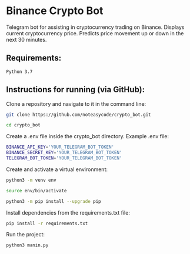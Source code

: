 # Binance Crypto Bot
Telegram bot for assisting in cryptocurrency trading on Binance.
Displays current cryptocurrency price. Predicts price movement up or down in the next 30 minutes.

## Requirements:
```
Python 3.7
```

## Instructions for running (via GitHub):

Clone a repository and navigate to it in the command line:

```sh
git clone https://github.com/noteasycode/crypto_bot.git
```

```sh
cd crypto_bot
```
Create a .env file inside the crypto_bot directory.
Example .env file:

```sh
BINANCE_API_KEY='YOUR_TELEGRAM_BOT_TOKEN'
BINANCE_SECRET_KEY='YOUR_TELEGRAM_BOT_TOKEN'
TELEGRAM_BOT_TOKEN='YOUR_TELEGRAM_BOT_TOKEN'
```

Create and activate a virtual environment:

```sh
python3 -m venv env
```

```sh
source env/bin/activate
```

```sh
python3 -m pip install --upgrade pip
```

Install dependencies from the requirements.txt file:

```sh
pip install -r requirements.txt
```

Run the project:

```sh
python3 manin.py
```